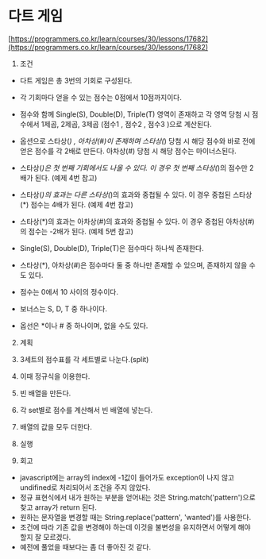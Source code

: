 # 다트 게임
[https://programmers.co.kr/learn/courses/30/lessons/17682](https://programmers.co.kr/learn/courses/30/lessons/17682)

1. 조건
* 다트 게임은 총 3번의 기회로 구성된다.
* 각 기회마다 얻을 수 있는 점수는 0점에서 10점까지이다.
* 점수와 함께 Single(S), Double(D), Triple(T) 영역이 존재하고 각 영역 당첨 시 점수에서 1제곱, 2제곱, 3제곱 (점수1 , 점수2 , 점수3 )으로 계산된다.
* 옵션으로 스타상(*) , 아차상(#)이 존재하며 스타상(*) 당첨 시 해당 점수와 바로 전에 얻은 점수를 각 2배로 만든다. 아차상(#) 당첨 시 해당 점수는 마이너스된다.
* 스타상(*)은 첫 번째 기회에서도 나올 수 있다. 이 경우 첫 번째 스타상(*)의 점수만 2배가 된다. (예제 4번 참고)
* 스타상(*)의 효과는 다른 스타상(*)의 효과와 중첩될 수 있다. 이 경우 중첩된 스타상(*) 점수는 4배가 된다. (예제 4번 참고)
* 스타상(*)의 효과는 아차상(#)의 효과와 중첩될 수 있다. 이 경우 중첩된 아차상(#)의 점수는 -2배가 된다. (예제 5번 참고)
* Single(S), Double(D), Triple(T)은 점수마다 하나씩 존재한다.
* 스타상(*), 아차상(#)은 점수마다 둘 중 하나만 존재할 수 있으며, 존재하지 않을 수도 있다.

* 점수는 0에서 10 사이의 정수이다.
* 보너스는 S, D, T 중 하나이다.
* 옵선은 *이나 # 중 하나이며, 없을 수도 있다.

2. 계획
1. 3세트의 점수표를 각 세트별로 나눈다.(split)
2. 이때 정규식을 이용한다.
3. 빈 배열을 만든다.
4. 각 set별로 점수를 계산해서 빈 배열에 넣는다.
5. 배열의 값을 모두 더한다.

3. 실행

4. 회고
* javascript에는 array의 index에 -1값이 들어가도 exception이 나지 않고 undifined로 처리되어서 조건을 주지 않았다.
* 정규 표현식에서 내가 원하는 부분을 얻어내는 것은 String.match('pattern')으로 찾고 array가 return 된다.
* 원하는 문자열을 변경할 때는 String.replace('pattern', 'wanted')를 사용한다.
* 조건에 따라 기존 값을 변경해야 하는데 이것을 불변성을 유지하면서 어떻게 해야 할지 잘 모르겠다.
* 예전에 풀었을 때보다는 좀 더 좋아진 것 같다.